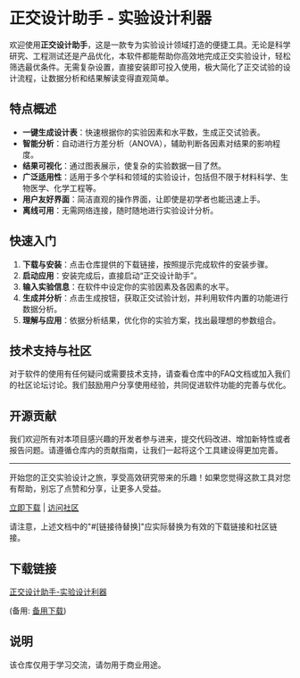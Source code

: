 # 正交设计助手 - 实验设计利器

欢迎使用**正交设计助手**，这是一款专为实验设计领域打造的便捷工具。无论是科学研究、工程测试还是产品优化，本软件都能帮助你高效地完成正交实验设计，轻松筛选最优条件。无需复杂设置，直接安装即可投入使用，极大简化了正交试验的设计流程，让数据分析和结果解读变得直观简单。

## 特点概述

- **一键生成设计表**：快速根据你的实验因素和水平数，生成正交试验表。
- **智能分析**：自动进行方差分析（ANOVA），辅助判断各因素对结果的影响程度。
- **结果可视化**：通过图表展示，使复杂的实验数据一目了然。
- **广泛适用性**：适用于多个学科和领域的实验设计，包括但不限于材料科学、生物医学、化学工程等。
- **用户友好界面**：简洁直观的操作界面，让即使是初学者也能迅速上手。
- **离线可用**：无需网络连接，随时随地进行实验设计分析。

## 快速入门

1. **下载与安装**：点击仓库提供的下载链接，按照提示完成软件的安装步骤。
2. **启动应用**：安装完成后，直接启动“正交设计助手”。
3. **输入实验信息**：在软件中设定你的实验因素及各因素的水平。
4. **生成并分析**：点击生成按钮，获取正交试验计划，并利用软件内置的功能进行数据分析。
5. **理解与应用**：依据分析结果，优化你的实验方案，找出最理想的参数组合。

## 技术支持与社区

对于软件的使用有任何疑问或需要技术支持，请查看仓库中的FAQ文档或加入我们的社区论坛讨论。我们鼓励用户分享使用经验，共同促进软件功能的完善与优化。

## 开源贡献

我们欢迎所有对本项目感兴趣的开发者参与进来，提交代码改进、增加新特性或者报告问题。请遵循仓库内的贡献指南，让我们一起将这个工具建设得更加完善。

---

开始您的正交实验设计之旅，享受高效研究带来的乐趣！如果您觉得这款工具对您有帮助，别忘了点赞和分享，让更多人受益。

[立即下载](#链接待替换) | [访问社区](#链接待替换)

请注意，上述文档中的"#[链接待替换]"应实际替换为有效的下载链接和社区链接。

## 下载链接
[正交设计助手-实验设计利器](https://pan.quark.cn/s/501c705e05ad) 

(备用: [备用下载](https://pan.baidu.com/s/1mNPBM_rtybPp5_e-lJ-OyQ?pwd=1234))

## 说明

该仓库仅用于学习交流，请勿用于商业用途。

